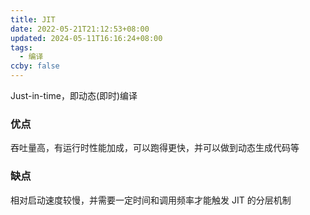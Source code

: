 ```yaml
---
title: JIT
date: 2022-05-21T21:12:53+08:00
updated: 2024-05-11T16:16:24+08:00
tags:
  - 编译
ccby: false
---
```


Just-in-time，即动态(即时)编译
### 优点

吞吐量高，有运行时性能加成，可以跑得更快，并可以做到动态生成代码等

### 缺点

相对启动速度较慢，并需要一定时间和调用频率才能触发 JIT 的分层机制